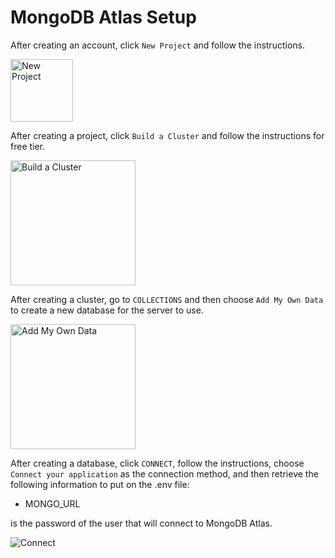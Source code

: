 # MongoDB Atlas Setup

After creating an account, click `New Project` and follow the instructions.

<img src="https://res.cloudinary.com/rammina/image/upload/v1619599174/new-project_syllhh.png" alt="New Project" height="100"/>

After creating a project, click `Build a Cluster` and follow the instructions for free tier.

<img src="https://res.cloudinary.com/rammina/image/upload/v1619599175/build-cluster_zjgjz4.png" alt="Build a Cluster" height="200"/>

After creating a cluster, go to `COLLECTIONS` and then choose `Add My Own Data` to create a new database for the server to use.

<img src="https://res.cloudinary.com/rammina/image/upload/v1619599174/add-my-own-data_gwxwba.png" alt="Add My Own Data" height="200"/>

After creating a database, click `CONNECT`, follow the instructions, choose `Connect your application` as the connection method, and then retrieve the following information to put on the .env file:

- MONGO_URL

<password> is the password of the user that will connect to MongoDB Atlas.

<img src="https://res.cloudinary.com/rammina/image/upload/v1619599174/connect_auxyi2.png" alt="Connect"/>
